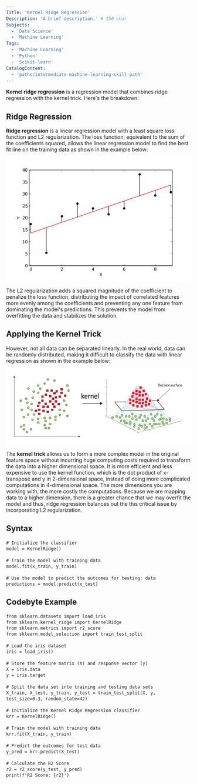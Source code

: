 ```yaml
---
Title: 'Kernel Ridge Regression'
Description: 'A brief description.' # 150 char
Subjects:
  - 'Data Science'
  - 'Machine Learning'
Tags:
  - 'Machine Learning'
  - 'Python'
  - 'Scikit-learn'
CatalogContent:
  - 'paths/intermediate-machine-learning-skill-path'
---
```


**Kernel ridge regression** is a regression model that combines ridge regression with the kernel trick. Here's the breakdown:

## Ridge Regression

**Ridge regression** is a linear regression model with a least square loss function and L2 regularization. The loss function, equivalent to the sum of the coefficients squared, allows the linear regression model to find the best fit line on the training data as shown in the example below:

![Linear regression](https://raw.githubusercontent.com/Codecademy/docs/main/media/linear-regression-least-squares.png)

The L2 regularization adds a squared magnitude of the coefficient to penalize the loss function, distributing the impact of correlated features more evenly among the coefficients and preventing any one feature from dominating the model's predictions. This prevents the model from overfitting the data and stabilizes the solution.

## Applying the Kernel Trick

However, not all data can be separated linearly. In the real world, data can be randomly distributed, making it difficult to classify the data with linear regression as shown in the example below:

![Kernel trick](https://raw.githubusercontent.com/Codecademy/docs/main/media/kernel-trick.png)

The **kernel trick** allows us to form a more complex model in the original feature space without incurring huge computing costs required to transform the data into a higher dimensional space. It is more efficient and less expensive to use the kernel function, which is the dot product of x-transpose and y in 2-dimensional space, instead of doing more complicated computations in 4-dimensional space. The more dimensions you are working with, the more costly the computations. Because we are mapping data to a higher dimension, there is a greater chance that we may overfit the model and thus, ridge regression balances out the this critical issue by incorporating L2 regularization.

## Syntax

```pseudo
# Initialize the classifier
model = KernelRidge()

# Train the model with training data
model.fit(x_train, y_train)

# Use the model to predict the outcomes for testing: data
predictions = model.predict(x_test)
```

## Codebyte Example

```codebyte/python
from sklearn.datasets import load_iris
from sklearn.kernel_ridge import KernelRidge
from sklearn.metrics import r2_score
from sklearn.model_selection import train_test_split

# Load the iris dataset
iris = load_iris()
  
# Store the feature matrix (X) and response vector (y)
X = iris.data
y = iris.target
 
# Split the data set into training and testing data sets
X_train, X_test, y_train, y_test = train_test_split(X, y, test_size=0.3, random_state=42)
 
# Initialize the Kernel Ridge Regression classifier
krr = KernelRidge()
 
# Train the model with training data
krr.fit(X_train, y_train)

# Predict the outcomes for test data
y_pred = krr.predict(X_test)
 
# Calculate the R2 Score
r2 = r2_score(y_test, y_pred)
print(f'R2 Score: {r2}')
```